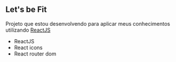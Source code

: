 ## Let's be Fit

Projeto que estou desenvolvendo para aplicar meus conhecimentos utilizando [ReactJS](https://reactjs.org/)

* ReactJS
* React icons
* React router dom